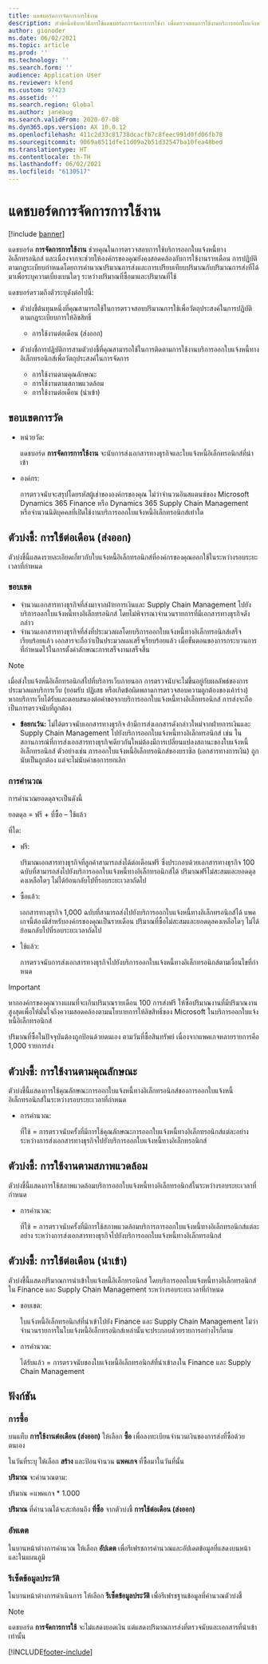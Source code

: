 ```yaml
---
title: แดชบอร์ดการจัดการการใช้งาน
description: หัวข้อนี้อธิบายวิธีการใช้แดชบอร์ดการจัดการการใช้งา เพื่อตรวจสอบการใช้งานบริการออกใบแจ้งหนี้ทางอิเล็กทรอนิกส์และยังคงสอดคล้องอยู่
author: gionoder
ms.date: 06/02/2021
ms.topic: article
ms.prod: ''
ms.technology: ''
ms.search.form: ''
audience: Application User
ms.reviewer: kfend
ms.custom: 97423
ms.assetid: ''
ms.search.region: Global
ms.author: janeaug
ms.search.validFrom: 2020-07-08
ms.dyn365.ops.version: AX 10.0.12
ms.openlocfilehash: 411c2d33c81738dcacfb7c8feec991d0fd06fb78
ms.sourcegitcommit: 9069a8511dfe11d09a2b51d32547ba10fea48bed
ms.translationtype: HT
ms.contentlocale: th-TH
ms.lasthandoff: 06/02/2021
ms.locfileid: "6130517"
---
```

# <a name="usage-management-dashboard"></a>แดชบอร์ดการจัดการการใช้งาน

[!include [banner](../includes/banner.md)]

แดชบอร์ด **การจัดการการใช้งาน** ช่วยคุณในการตรวจสอบการใช้บริการออกใบแจ้งหนี้ทางอิเล็กทรอนิกส์ และเนื่องจากจะช่วยให้องค์กรของคุณยังคงสอดคล้องกับการใช้งานรายเดือน การปฏิบัติตามกฎระเบียบกําหนดโดยการคํานวณปริมาณการส่งและการเปรียบเทียบปริมาณกับปริมาณการส่งที่ได้มาเพื่อระบุความเบี่ยงเบนใดๆ ระหว่างปริมาณที่ซื้อมาและปริมาณที่ใช้

แดชบอร์ดรวมถึงตัวระบุดังต่อไปนี้:

- ตัวบ่งชี้ต้นทุนหนึ่งที่คุณสามารถใช้ในการตรวจสอบปริมาณการใช้เพื่อวัตถุประสงค์ในการปฏิบัติตามกฎระเบียบการให้ลิขสิทธิ์

    - การใช้งานต่อเดือน (ส่งออก)

- ตัวบ่งชี้การปฏิบัติการสามตัวบ่งชี้ที่คุณสามารถใช้ในการติดตามการใช้งานบริการออกใบแจ้งหนี้ทางอิเล็กทรอนิกส์เพื่อวัตถุประสงค์ในการจัดการ

    - การใช้งานตามคุณลักษณะ
    - การใช้งานตามสภาพแวดล้อม
    - การใช้งานต่อเดือน (นำเข้า)

## <a name="measurement-scope"></a>ขอบเขตการวัด

- หน่วยวัด: 

    แดชบอร์ด **การจัดการการใช้งาน** จะนับการส่งเอกสารทางธุรกิจและใบแจ้งหนี้อิเล็กทรอนิกส์ที่นําเข้า

- องค์กร: 

    การตรวจนับจะสรุปโดยรหัสผู้เช่าขององค์กรของคุณ ไม่ว่าจํานวนอินสแตนซ์ของ Microsoft Dynamics 365 Finance หรือ Dynamics 365 Supply Chain Management หรือจำนวนนิติบุคคลที่เปิดใช้งานบริการออกใบแจ้งหนี้อิเล็กทรอนิกส์เท่าใด


## <a name="indicator-usage-per-month-export"></a>ตัวบ่งชี้: การใช้ต่อเดือน (ส่งออก)

ตัวบ่งชี้นี้แสดงรายละเอียดเกี่ยวกับใบแจ้งหนี้อิเล็กทรอนิกส์ที่องค์กรของคุณออกใช้ในระหว่างรอบระยะเวลาที่กําหนด

### <a name="scope"></a>ขอบเขต
- จํานวนเอกสารทางธุรกิจที่ส่งมาจากฝ่ายการเงินและ Supply Chain Management ไปยังบริการออกใบแจ้งหนี้ทางอิเล็กทรอนิกส์ โดยไม่พิจารณาจํานวนรายการที่มีเอกสารทางธุรกิจดังกล่าว
- จํานวนเอกสารทางธุรกิจที่ส่งที่ประมวลผลโดยบริการออกใบแจ้งหนี้ทางอิเล็กทรอนิกส์เสร็จเรียบร้อยแล้ว เอกสารจะถือว่าเป็นประมวลผลเสร็จเรียบร้อยแล้ว เมื่อขั้นตอนของการกระบวนการที่กําหนดไว้ในการตั้งค่าลักษณะการเสร็จงานเสร็จสิ้น

> [!NOTE]
> เมื่อส่งใบแจ้งหนี้อิเล็กทรอนิกส์ไปที่บริการเว็บภายนอก การตรวจนับจะไม่ขึ้นอยู่กับผลลัพธ์ของการประมวลผลบริการเว็บ (ยอมรับ ปฏิเสธ หรือเกิดข้อผิดพลาดการตรวจสอบความถูกต้องของเค้าร่าง) หากบริการเว็บได้รับและตอบสนองต่อคำขอจากบริการออกใบแจ้งหนี้ทางอิเล็กทรอนิกส์ การส่งจะถือเป็นการตรวจนับที่ถูกต้อง

- **ข้อยกเว้น:** ไม่ได้ตรวจนับเอกสารทางธุรกิจ ถ้ามีการส่งเอกสารดังกล่าวใหม่จากฝ่ายการเงินและ Supply Chain Management ไปยังบริการออกใบแจ้งหนี้ทางอิเล็กทรอนิกส์ เช่น ในสถานการณ์ที่การส่งเอกสารทางธุรกิจเดียวกันใหม่ต้องมีการเปลี่ยนแปลงสถานะของใบแจ้งหนี้อิเล็กทรอนิกส์ ตัวอย่างเช่น การออกใบแจ้งหนี้อิเล็กทรอนิกส์ของบราซิล (เอกสารทางการเงิน) ถูกนับเป็นถูกต้อง แต่จะไม่นับคำขอการยกเลิก


### <a name="calculation"></a>การคำนวณ

การคํานวณยอดดุลจะเป็นดังนี้

ยอดดุล = ฟรี + ที่ซื้อ – ใช้แล้ว

ที่ใด:

- ฟรี:
  
    ปริมาณเอกสารทางธุรกิจที่ลูกค้าสามารถส่งได้ต่อเดือนฟรี ซึ่งประกอบด้วยเอกสารทางธุรกิจ 100 ฉบับที่สามารถส่งไปยังบริการออกใบแจ้งหนี้ทางอิเล็กทรอนิกส์ได้ ปริมาณฟรีไม่สะสมและยอดดุลคงเหลือใดๆ ไม่ได้ย้อนกลับไปที่รอบระยะเวลาถัดไป
  
- ซื้อแล้ว:
  
    เอกสารทางธุรกิจ 1,000 ฉบับที่สามารถส่งไปยังบริการออกใบแจ้งหนี้ทางอิเล็กทรอนิกส์ได้ แพคเกจนี้ต้องมีสำหรับองค์กรของคุณเป็นรายเดือน ปริมาณที่ซื้อไม่สะสมและยอดดุลคงเหลือใดๆ ไม่ได้ย้อนกลับไปที่รอบระยะเวลาถัดไป
  
- ใช้แล้ว: 

    การตรวจนับการส่งเอกสารทางธุรกิจไปยังบริการออกใบแจ้งหนี้ทางอิเล็กทรอนิกส์ตามเงื่อนไขที่กําหนด
   
> [!IMPORTANT]
> หากองค์กรของคุณวางแผนที่จะเกินปริมาณรายเดือน 100 การส่งฟรี ให้ซื้อปริมาณงานที่มีปริมาณงานสูงสุดเพื่อให้มั่นใจถึงความสอดคล้องตามนโยบายการให้ลิขสิทธิ์ของ Microsoft ในบริการออกใบแจ้งหนี้อิเล็กทรอนิกส์
>
> ปริมาณที่ซื้อในปัจจุบันต้องถูกป้อนด้วยตนเอง ตามวันที่ซื้อสินทรัพย์ เนื่องจากแพคเกจหลายรายการคือ 1,000 รายการส่ง

## <a name="indicator-usage-by-feature"></a>ตัวบ่งชี้: การใช้งานตามคุณลักษณะ

ตัวบ่งชี้นี้แสดงการใช้คุณลักษณะการออกใบแจ้งหนี้ทางอิเล็กทรอนิกส์ของการออกใบแจ้งหนี้อิเล็กทรอนิกส์ในระหว่างรอบระยะเวลาที่กําหนด

- การคำนวณ:
  
    ที่ใช้ = การตรวจนับครั้งที่มีการใช้คุณลักษณะการออกใบแจ้งหนี้ทางอิเล็กทรอนิกส์แต่ละอย่าง ระหว่างการส่งเอกสารทางธุรกิจไปยังบริการออกใบแจ้งหนี้ทางอิเล็กทรอนิกส์

## <a name="indicator-usage-by-environment"></a>ตัวบ่งชี้: การใช้งานตามสภาพแวดล้อม

ตัวบ่งชี้นี้แสดงการใช้สภาพแวดล้อมบริการออกใบแจ้งหนี้ทางอิเล็กทรอนิกส์ในระหว่างรอบระยะเวลาที่กําหนด

- การคำนวณ:
    
    ที่ใช้ = การตรวจนับครั้งที่มีการใช้สภาพแวดล้อมบริการการออกใบแจ้งหนี้ทางอิเล็กทรอนิกส์แต่ละอย่าง ระหว่างการส่งเอกสารทางธุรกิจไปยังบริการออกใบแจ้งหนี้ทางอิเล็กทรอนิกส์

## <a name="indicator-usage-per-month-import"></a>ตัวบ่งชี้: การใช้ต่อเดือน (นำเข้า)

ตัวบ่งชี้นี้แสดงปริมาณการนําเข้าใบแจ้งหนี้อิเล็กทรอนิกส์ โดยบริการออกใบแจ้งหนี้ทางอิเล็กทรอนิกส์ใน Finance และ Supply Chain Management ระหว่างรอบระยะเวลาที่กําหนด

- ขอบเขต:

    ใบแจ้งหนี้อิเล็กทรอนิกส์ที่นําเข้าไปยัง Finance และ Supply Chain Management ไม่ว่าจํานวนรายการในใบแจ้งหนี้อิเล็กทรอนิกส์เหล่านั้นจะประกอบด้วยรายการอย่างไรก็ตาม

- การคำนวณ:

    ได้รับแล้ว = การตรวจนับของใบแจ้งหนี้อิเล็กทรอนิกส์ที่นําเข้าลงใน Finance และ Supply Chain Management

## <a name="functions"></a>ฟังก์ชัน
### <a name="purchase"></a>การซื้อ

บนแท็บ **การใช้งานต่อเดือน (ส่งออก)** ให้เลือก **ซื้อ** เพื่อลงทะเบียนจํานวนเงินของการส่งที่ซื้อด้วยตนเอง

ในวันที่ระบุ ให้เลือก **สร้าง** และป้อนจํานวน **แพคเกจ** ที่ซื้อมาในวันที่นั้น

**ปริมาณ** จะคำนวณตาม:

ปริมาณ =แพคเกจ * 1.000

**ปริมาณ** ที่คํานวณได้จะสะท้อนถึง **ที่ซื้อ** จากตัวบ่งชี้ **การใช้ต่อเดือน (ส่งออก)**

### <a name="update"></a>อัพเดต

ในบานหน้าต่างการคํานวณ ให้เลือก **อัปเดต** เพื่อรีเฟรชการคํานวณและอัปเดตข้อมูลที่แสดงบนหน้าและในแผนภูมิ

### <a name="reset-history-data"></a>รีเซ็ตข้อมูลประวัติ

ในบานหน้าต่างการดำเนินการ ให้เลือก **รีเซ็ตข้อมูลประวัติ** เพื่อรีเฟรชฐานข้อมูลที่คํานวณตัวบ่งชี้




> [!NOTE]
> แดชบอร์ด **การจัดการการใช้** จะไม่แสดงยอดเงิน แต่แสดงปริมาณการส่งที่ตรวจนับและเอกสารที่นําเข้าเท่านั้น

[!INCLUDE[footer-include](../../includes/footer-banner.md)]
